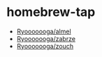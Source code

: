 # homebrew-tap

- [Ryooooooga/almel](https://github.com/Ryooooooga/almel)
- [Ryooooooga/zabrze](https://github.com/Ryooooooga/zabrze)
- [Ryooooooga/zouch](https://github.com/Ryooooooga/zouch)
